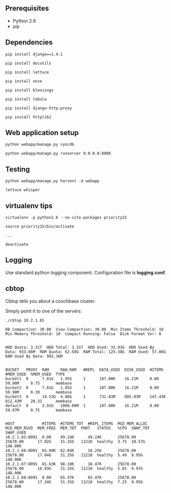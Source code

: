 Prerequisites
-------------

* Python 2.6
* pip

Dependencies
------------

    pip install django==1.4.1

    pip install docutils

    pip install lettuce

    pip install nose

    pip install blessings

    pip install tabula

    pip install django-http-proxy

    pip install httplib2

Web application setup
---------------------

    python webapp/manage.py syncdb

    python webapp/manage.py runserver 0.0.0.0:8000

Testing
-------

    python webapp/manage.py harvest -d webapp

    lettuce whisper

virtualenv tips
---------------

    virtualenv -p python2.6 --no-site-packages priority15

    source priority15/bin/activate

    ...

    deactivate

Logging
-------

Use standard python logging component. Configuration file is **logging.conf**.

cbtop
-------

Cbtop tells you about a couchbase cluster.

Simply point it to one of the servers:

    ./cbtop 10.2.1.65

    DB Compaction: 30.00  View Compaction: 30.00  Min Items Threshold: 10  Min Memory Threshold: 10  Compact Running: False  Disk Format Ver: 0


    HDD Quota: 3.31T  HDD Total: 3.31T  HDD Used: 33.93G  HDD Used By Data: 933.66M  RAM Quota: 62.50G  RAM Total: 125.38G  RAM Used: 57.06G 
    RAM Used By Data: 992.36M


    BUCKET   PROXY  RAM     RAW_RAM   #REPL  DATA_USED  DISK_USED  #ITEMS   #MEM_USED  %MEM_USED  TYPE   
    bucket1  0      7.81G   1.95G     1      187.00K    16.21M     0.00     59.98M     0.75       membase
    bucket2  0      7.81G   1.95G     1      187.00K    16.21M     0.00     59.98M     0.30       membase
    bucket3  0      19.53G  4.88G     1      731.03M    885.03M    147.43K  812.43M    20.31      membase
    default  0      3.91G   1000.00M  1      187.00K    16.21M     0.00     59.97M     0.75       membase


    HOST            #ITEMS  #ITEMS_TOT  #REPL_ITEMS  MCD_MEM_ALLOC  MCD_MEM_RSVD  MEM_FREE  MEM_TOT  PORT   STATUS   %CPU  SWAP_TOT  SWAP_USED
    10.2.1.65:8091  0.00    49.24K      49.24K       25678.00       25678.00      17.02G    31.35G   11210  healthy  3.75  10.57G    148.00K  
    10.2.1.66:8091  65.80K  82.04K      16.25K       25678.00       25678.00      17.04G    31.35G   11210  healthy  5.49  9.95G     148.00K  
    10.2.1.67:8091  81.63K  98.10K      16.47K       25678.00       25678.00      16.93G    31.35G   11210  healthy  5.01  9.97G     148.00K  
    10.2.1.68:8091  0.00    65.47K      65.47K       25678.00       25678.00      17.34G    31.35G   11210  healthy  7.25  9.95G     148.00K 
